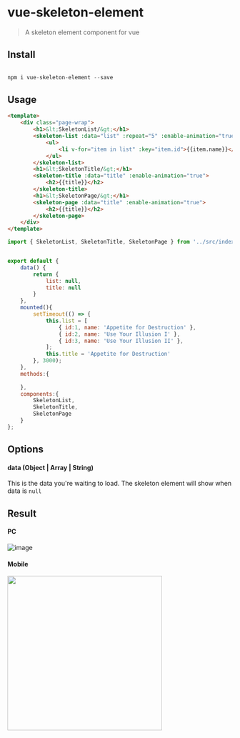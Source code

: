 # vue-skeleton-element
> A skeleton element component for vue


Install
-----

```javascript

npm i vue-skeleton-element --save

```


Usage
-----

```html
<template>
    <div class="page-wrap">
        <h1>&lt;SkeletonList/&gt;</h1>
        <skeleton-list :data="list" :repeat="5" :enable-animation="true">
            <ul>
                <li v-for="item in list" :key="item.id">{{item.name}}</li>
            </ul>
        </skeleton-list>
        <h1>&lt;SkeletonTitle/&gt;</h1>
        <skeleton-title :data="title" :enable-animation="true">
            <h2>{{title}}</h2>
        </skeleton-title>
        <h1>&lt;SkeletonPage/&gt;</h1>
        <skeleton-page :data="title" :enable-animation="true">
            <h2>{{title}}</h2>
        </skeleton-page>
    </div>
</template>
```

```javascript
import { SkeletonList, SkeletonTitle, SkeletonPage } from '../src/index'


export default {
    data() {
        return {
            list: null,
            title: null
        }
    },
    mounted(){
        setTimeout(() => {
            this.list = [
                { id:1, name: 'Appetite for Destruction' },
                { id:2, name: 'Use Your Illusion I' },
                { id:3, name: 'Use Your Illusion II' },
            ];
            this.title = 'Appetite for Destruction'
        }, 3000);
    },
    methods:{
        
    },
    components:{
        SkeletonList,
        SkeletonTitle,
        SkeletonPage
    }
};

```

Options
-----

#### data (Object | Array | String)
This is the data you're waiting to load. The skeleton element will show when data is <code>null</code>

Result
-----

#### PC
![image](https://user-images.githubusercontent.com/259410/44142846-22d52cba-a0b4-11e8-9b7d-9c916b05c969.png)



#### Mobile
<img width="346" src="https://user-images.githubusercontent.com/259410/44142906-5ab008ee-a0b4-11e8-96ec-c9585d990a29.png">





